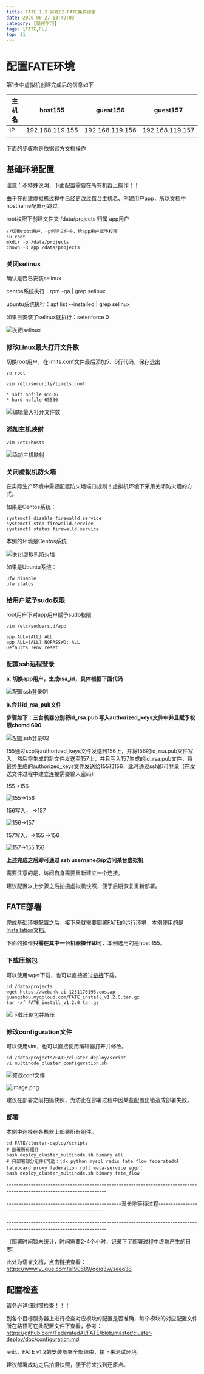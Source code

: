 ```yaml
---
title: FATE 1.2 实践02-FATE集群部署
date: 2020-08-27 13:49:03
category: [联邦学习]
tags: [FATE,FL]
top: 11
---
```


# 配置FATE环境

第1步中虚拟机创建完成后的信息如下



| 主机名 | host155         | guest156        | guest157        |
| ------ | --------------- | --------------- | --------------- |
| IP     | 192.168.119.155 | 192.168.119.156 | 192.168.119.157 |
|        |                 |                 |                 |



下面的步骤均是依据官方文档操作 



## 基础环境配置

注意：不特殊说明，下面配置需要在所有机器上操作！！



由于在创建虚拟机过程中已经更改过每台主机名、创建用户app，所以文档中hostname配置可跳过。

root权限下创建文件夹  /data/projects 归属 app用户



```
//切换root用户，-p创建文件夹，给app用户赋予权限
su root
mkdir -p /data/projects
chown -R app /data/projects
```



### 关闭selinux

确认是否已安装selinux

centos系统执行：rpm -qa | grep selinux

ubuntu系统执行：apt list --installed | grep selinux

如果已安装了selinux就执行：setenforce 0



![关闭selinux](https://cdn.nlark.com/yuque/0/2020/png/343708/1578365450270-a035c23e-1738-417f-89d1-fa1e9456064c.png)



### 修改Linux最大打开文件数

切换root用户，在limits.conf文件最后添加5、6行代码，保存退出



```
su root

vim /etc/security/limits.conf

* soft nofile 65536
* hard nofile 65536
```



![编辑最大打开文件数](https://cdn.nlark.com/yuque/0/2020/png/343708/1578365728781-dc1352aa-9d0c-4400-81a4-1e28ecca6bcd.png)





### 添加主机映射



```
vim /etc/hosts
```



![添加主机映射](https://cdn.nlark.com/yuque/0/2020/png/343708/1578485849702-675aea11-871a-4201-8868-bc0a2653849d.png)



### 关闭虚拟机防火墙

在实际生产环境中需要配置防火墙端口规则！虚拟机环境下采用关闭防火墙的方式。

如果是Centos系统：



```
systemctl disable firewalld.service
systemctl stop firewalld.service
systemctl status firewalld.service
```

本例的环境是Centos系统

![关闭虚拟机防火墙](https://cdn.nlark.com/yuque/0/2020/png/343708/1578380317690-ecb24d9b-0cf9-47df-b92e-03330fbd8e92.png)



如果是Ubuntu系统：



```
ufw disable
ufw status
```

### 给用户赋予sudo权限

root用户下对app用户赋予sudo权限



```
vim /etc/sudoers.d/app

app ALL=(ALL) ALL
app ALL=(ALL) NOPASSWD: ALL
Defaults !env_reset
```



### 配置ssh远程登录

**a. 切换app用户，生成rsa_id，具体根据下面代码**



![配置ssh登录01](https://cdn.nlark.com/yuque/0/2020/png/343708/1578380760894-2368928b-1570-451c-aac0-649a1afbcacd.png)



**b.合并id_rsa_pub文件**



**步骤如下：三台机器分别将id_rsa.pub 写入authorized_keys文件中并且赋予权限chomd 600**

![配置ssh登录02](https://cdn.nlark.com/yuque/0/2020/png/343708/1578381412726-a1b69944-771d-4101-84ab-1f984304c52a.png)



155通过scp将authorized_keys文件发送到156上，并将156的id_rsa.pub文件写入，然后将生成的新文件发送至157上，并且写入157生成的id_rsa.pub文件，将最终生成的authorized_keys文件发送给155和156，此时通过ssh即可登录（在发送文件过程中建立连接需要输入密码）



155->156

![155->156](https://cdn.nlark.com/yuque/0/2020/png/343708/1578381586236-3903e88e-0851-43ea-9d00-aeff64e00d90.png)



156写入， ->157



![156->157](https://cdn.nlark.com/yuque/0/2020/png/343708/1578381654023-9f91941b-d097-4fee-abef-b1c2e5dae98d.png)



157写入，->155  ->156



![157->155 156](https://cdn.nlark.com/yuque/0/2020/png/343708/1578381710128-b920208b-7d45-48a8-887f-c2dbdab925e6.png)



**上述完成之后即可通过  ssh usernane@ip访问某台虚拟机**

需要注意的是，访问自身需要重新建立一个连接。



建议配置以上步骤之后拍摄虚拟机快照，便于后期恢复重新部署。



## FATE部署

完成基础环境配置之后，接下来就需要部署FATE的运行环境，本例使用的是[Installation](https://github.com/FederatedAI/FATE/blob/master/cluster-deploy/doc/Fate-cluster_deployment_guide_install_zh.md)文档。

下面的操作**只需在其中一台机器操作即可**，本例选用的是host 155。

### 下载压缩包

可以使用wget下载，也可以直接通过[链接](https://webank-ai-1251170195.cos.ap-guangzhou.myqcloud.com/FATE_install_v1.2.0.tar.gz)下载。

```
cd /data/projects
wget https://webank-ai-1251170195.cos.ap-guangzhou.myqcloud.com/FATE_install_v1.2.0.tar.gz
tar -xf FATE_install_v1.2.0.tar.gz
```



![下载压缩包并解压](https://cdn.nlark.com/yuque/0/2020/png/343708/1578399494803-2fb7d502-0815-4840-82f0-a68e4e8110dc.png)

### 修改configuration文件

可以使用vim，也可以直接使用编辑器打开并修改。

```
cd /data/projects/FATE/cluster-deploy/script
vi multinode_cluster_configuration.sh
```



![修改conf文件](https://cdn.nlark.com/yuque/0/2020/png/343708/1578399969465-c030b14f-baac-4dc3-ba3b-96fdbb9150ba.png)

![image.png](https://cdn.nlark.com/yuque/0/2020/png/343708/1578399984843-bece1ed0-8147-4754-9ba9-14014be1d75b.png)



建议在部署之前拍摄快照，为防止在部署过程中因某些配置出错造成部署失败。

### 部署

本例中选择在各机器上部署所有组件。

```
cd FATE/cluster-deploy/scripts
# 部署所有组件
bash deploy_cluster_multinode.sh binary all 
# 只部署部分组件(可选：jdk python mysql redis fate_flow federatedml fateboard proxy federation roll meta-service egg)：
bash deploy_cluster_multinode.sh binary fate_flow
```



\-----------------------------------------------------------------------------------------------------------------------

-----------------------------------------------漫长地等待过程--------------------------------------------------------

\-----------------------------------------------------------------------------------------------------------------------



（部署时间暂未统计，时间需要2-4个小时，记录下了部署过程中终端产生的日志）



此处为语雀文档，点击链接查看：<https://www.yuque.com/u190689/qoiq3w/seeq38>



## 配置检查

请务必详细对照检查！！！

到各个目标服务器上进行检查对应模块的配置是否准确，每个模块的对应配置文件所在路径可在此配置文件下查看，参考：<https://github.com/FederatedAI/FATE/blob/master/cluster-deploy/doc/configuration.md>





至此，FATE v1.2的安装部署全部结束，接下来测试环境。

建议部署成功之后拍摄快照，便于将来找到还原点。